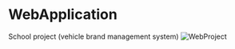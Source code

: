 # WebApplication
School project (vehicle brand management system)
![WebProject](https://user-images.githubusercontent.com/102242800/166306048-e6732d1b-ca5c-4c65-9054-b302729dd7d7.PNG)
